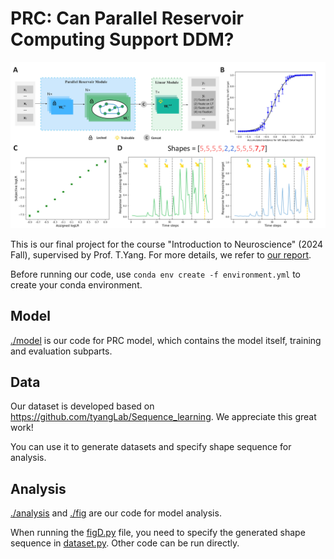 # PRC: Can Parallel Reservoir Computing Support DDM?

![overview](/fig/overview.jpg)

This is our final project for the course "Introduction to Neuroscience" (2024 Fall), supervised by Prof. T.Yang. For more details, we refer to [our report](/PRC.pdf).

Before running our code, use `conda env create -f environment.yml` to create your conda environment.

## Model

[./model](/model) is our code for PRC model, which contains the model itself, training and evaluation subparts.

## Data

Our dataset is developed based on https://github.com/tyangLab/Sequence_learning. We appreciate this great work! 

You can use it to generate datasets and specify shape sequence for analysis.

## Analysis

[./analysis](/analysis) and [./fig](/fig) are our code for model analysis. 

When running the [figD.py](/fig/figD.py) file, you need to specify the generated shape sequence in [dataset.py](/data/dataset.py). Other code can be run directly.
